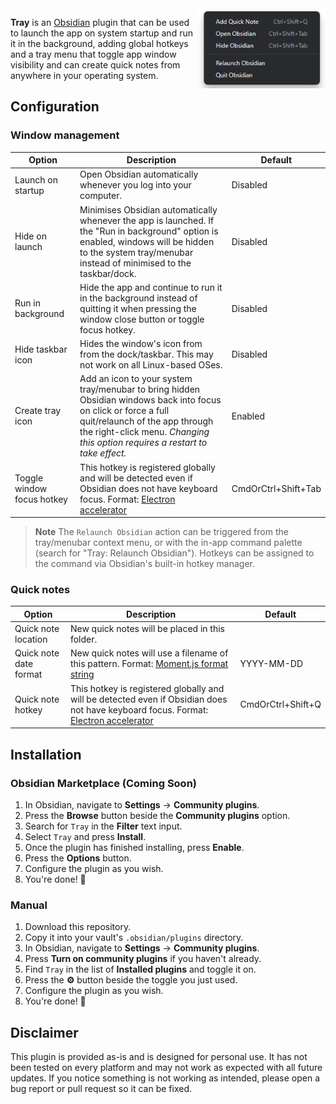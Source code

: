 <img alt="" src="tray.png" align="right"  height="128px">

**Tray** is an [Obsidian](https://obsidian.md/) plugin that can be used to launch the app
on system startup and run it in the background, adding global hotkeys and a tray menu that
toggle app window visibility and can create quick notes from anywhere in your operating system.

## Configuration

### Window management

| Option                     | Description                                                                                                                                                                                                                        | Default             |
| -------------------------- | ---------------------------------------------------------------------------------------------------------------------------------------------------------------------------------------------------------------------------------- | ------------------- |
| Launch on startup          | Open Obsidian automatically whenever you log into your computer.                                                                                                                                                                   | Disabled            |
| Hide on launch             | Minimises Obsidian automatically whenever the app is launched. If the "Run in background" option is enabled, windows will be hidden to the system tray/menubar instead of minimised to the taskbar/dock.                           | Disabled            |
| Run in background          | Hide the app and continue to run it in the background instead of quitting it when pressing the window close button or toggle focus hotkey.                                                                                         | Disabled            |
| Hide taskbar icon          | Hides the window's icon from from the dock/taskbar. This may not work on all Linux-based OSes.                                                                                                                                     | Disabled            |
| Create tray icon           | Add an icon to your system tray/menubar to bring hidden Obsidian windows back into focus on click or force a full quit/relaunch of the app through the right-click menu. _Changing this option requires a restart to take effect._ | Enabled             |
| Toggle window focus hotkey | This hotkey is registered globally and will be detected even if Obsidian does not have keyboard focus. Format: [Electron accelerator](https://www.electronjs.org/docs/latest/api/accelerator)                                      | CmdOrCtrl+Shift+Tab |

> **Note**
> The `Relaunch Obsidian` action can be triggered from the tray/menubar context menu, or with the in-app
> command palette (search for "Tray: Relaunch Obsidian"). Hotkeys can be assigned to the command via
> Obsidian's built-in hotkey manager.

### Quick notes

| Option                 | Description                                                                                                                                                                                   | Default           |
| ---------------------- | --------------------------------------------------------------------------------------------------------------------------------------------------------------------------------------------- | ----------------- |
| Quick note location    | New quick notes will be placed in this folder.                                                                                                                                                |                   |
| Quick note date format | New quick notes will use a filename of this pattern. Format: [Moment.js format string](https://momentjs.com/docs/#/displaying/format/)                                                        | YYYY-MM-DD        |
| Quick note hotkey      | This hotkey is registered globally and will be detected even if Obsidian does not have keyboard focus. Format: [Electron accelerator](https://www.electronjs.org/docs/latest/api/accelerator) | CmdOrCtrl+Shift+Q |

## Installation

### Obsidian Marketplace (Coming Soon)

1. In Obsidian, navigate to **Settings** → **Community plugins**.
2. Press the **Browse** button beside the **Community plugins** option.
3. Search for `Tray` in the **Filter** text input.
4. Select `Tray` and press **Install**.
5. Once the plugin has finished installing, press **Enable**.
6. Press the **Options** button.
7. Configure the plugin as you wish.
8. You're done! 🎉

### Manual

1. Download this repository.
2. Copy it into your vault's `.obsidian/plugins` directory.
3. In Obsidian, navigate to **Settings** → **Community plugins**.
4. Press **Turn on community plugins** if you haven't already.
5. Find `Tray` in the list of **Installed plugins** and toggle it on.
6. Press the **⚙️** button beside the toggle you just used.
7. Configure the plugin as you wish.
8. You're done! 🎉

## Disclaimer

This plugin is provided as-is and is designed for personal use. It has not
been tested on every platform and may not work as expected with all future updates.
If you notice something is not working as intended, please open a bug report or
pull request so it can be fixed.
